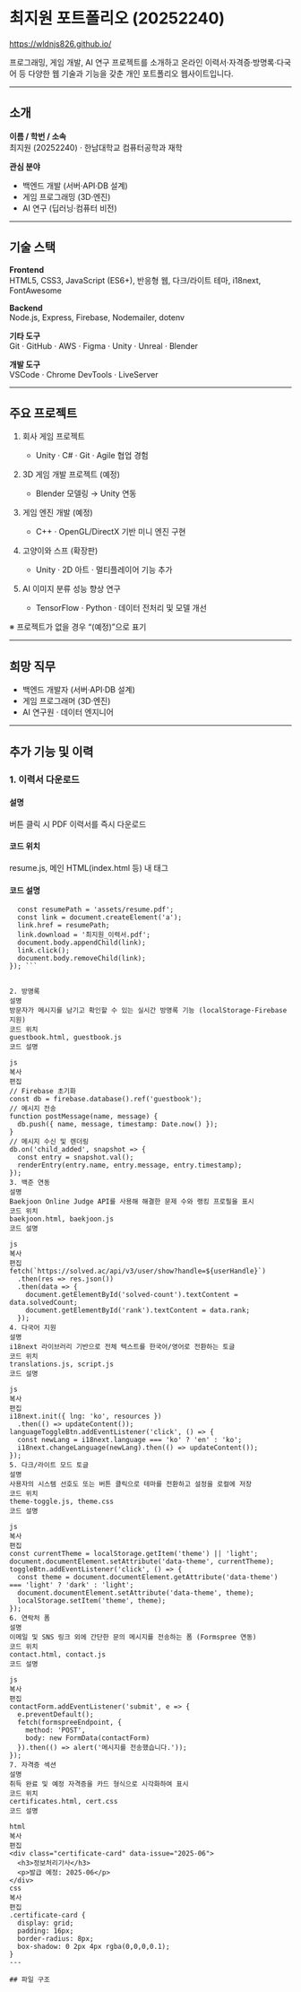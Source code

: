 # 최지원 포트폴리오 (20252240)

https://wldnjs826.github.io/

프로그래밍, 게임 개발, AI 연구 프로젝트를 소개하고 온라인 이력서·자격증·방명록·다국어 등 다양한 웹 기술과 기능을 갖춘 개인 포트폴리오 웹사이트입니다.

---

## 소개

**이름 / 학번 / 소속**  
최지원 (20252240) · 한남대학교 컴퓨터공학과 재학

**관심 분야**  
- 백엔드 개발 (서버·API·DB 설계)  
- 게임 프로그래밍 (3D·엔진)  
- AI 연구 (딥러닝·컴퓨터 비전)

---

## 기술 스택

**Frontend**  
HTML5, CSS3, JavaScript (ES6+), 반응형 웹, 다크/라이트 테마, i18next, FontAwesome

**Backend**  
Node.js, Express, Firebase, Nodemailer, dotenv

**기타 도구**  
Git · GitHub · AWS · Figma · Unity · Unreal · Blender

**개발 도구**  
VSCode · Chrome DevTools · LiveServer

---

## 주요 프로젝트

1. 회사 게임 프로젝트  
   - Unity · C# · Git · Agile 협업 경험

2. 3D 게임 개발 프로젝트 (예정)  
   - Blender 모델링 → Unity 연동

3. 게임 엔진 개발 (예정)  
   - C++ · OpenGL/DirectX 기반 미니 엔진 구현

4. 고양이와 스프 (확장판)  
   - Unity · 2D 아트 · 멀티플레이어 기능 추가

5. AI 이미지 분류 성능 향상 연구  
   - TensorFlow · Python · 데이터 전처리 및 모델 개선

※ 프로젝트가 없을 경우 “(예정)”으로 표기

---

## 희망 직무

- 백엔드 개발자 (서버·API·DB 설계)  
- 게임 프로그래머 (3D·엔진)  
- AI 연구원 · 데이터 엔지니어

---

## 추가 기능 및 이력

### 1. 이력서 다운로드
#### 설명
버튼 클릭 시 PDF 이력서를 즉시 다운로드
#### 코드 위치
resume.js, 메인 HTML(index.html 등) 내 <a download> 태그
#### 코드 설명
``` resumeDownloadBtn.addEventListener('click', () => {
  const resumePath = 'assets/resume.pdf';
  const link = document.createElement('a');
  link.href = resumePath;
  link.download = '최지원_이력서.pdf';
  document.body.appendChild(link);
  link.click();
  document.body.removeChild(link);
}); ```


2. 방명록
설명
방문자가 메시지를 남기고 확인할 수 있는 실시간 방명록 기능 (localStorage·Firebase 지원)
코드 위치
guestbook.html, guestbook.js
코드 설명

js
복사
편집
// Firebase 초기화
const db = firebase.database().ref('guestbook');
// 메시지 전송
function postMessage(name, message) {
  db.push({ name, message, timestamp: Date.now() });
}
// 메시지 수신 및 렌더링
db.on('child_added', snapshot => {
  const entry = snapshot.val();
  renderEntry(entry.name, entry.message, entry.timestamp);
});
3. 백준 연동
설명
Baekjoon Online Judge API를 사용해 해결한 문제 수와 랭킹 프로필을 표시
코드 위치
baekjoon.html, baekjoon.js
코드 설명

js
복사
편집
fetch(`https://solved.ac/api/v3/user/show?handle=${userHandle}`)
  .then(res => res.json())
  .then(data => {
    document.getElementById('solved-count').textContent = data.solvedCount;
    document.getElementById('rank').textContent = data.rank;
  });
4. 다국어 지원
설명
i18next 라이브러리 기반으로 전체 텍스트를 한국어/영어로 전환하는 토글
코드 위치
translations.js, script.js
코드 설명

js
복사
편집
i18next.init({ lng: 'ko', resources })
  .then(() => updateContent());
languageToggleBtn.addEventListener('click', () => {
  const newLang = i18next.language === 'ko' ? 'en' : 'ko';
  i18next.changeLanguage(newLang).then(() => updateContent());
});
5. 다크/라이트 모드 토글
설명
사용자의 시스템 선호도 또는 버튼 클릭으로 테마를 전환하고 설정을 로컬에 저장
코드 위치
theme-toggle.js, theme.css
코드 설명

js
복사
편집
const currentTheme = localStorage.getItem('theme') || 'light';
document.documentElement.setAttribute('data-theme', currentTheme);
toggleBtn.addEventListener('click', () => {
  const theme = document.documentElement.getAttribute('data-theme') === 'light' ? 'dark' : 'light';
  document.documentElement.setAttribute('data-theme', theme);
  localStorage.setItem('theme', theme);
});
6. 연락처 폼
설명
이메일 및 SNS 링크 외에 간단한 문의 메시지를 전송하는 폼 (Formspree 연동)
코드 위치
contact.html, contact.js
코드 설명

js
복사
편집
contactForm.addEventListener('submit', e => {
  e.preventDefault();
  fetch(formspreeEndpoint, {
    method: 'POST',
    body: new FormData(contactForm)
  }).then(() => alert('메시지를 전송했습니다.'));
});
7. 자격증 섹션
설명
취득 완료 및 예정 자격증을 카드 형식으로 시각화하여 표시
코드 위치
certificates.html, cert.css
코드 설명

html
복사
편집
<div class="certificate-card" data-issue="2025-06">
  <h3>정보처리기사</h3>
  <p>발급 예정: 2025-06</p>
</div>
css
복사
편집
.certificate-card {
  display: grid;
  padding: 16px;
  border-radius: 8px;
  box-shadow: 0 2px 4px rgba(0,0,0,0.1);
}
---

## 파일 구조

